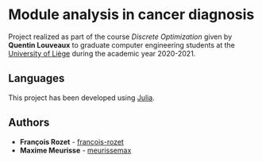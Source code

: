 # Module analysis in cancer diagnosis

Project realized as part of the course *Discrete Optimization* given by **Quentin Louveaux** to graduate computer engineering students at the [University of Liège](https://www.uliege.be/) during the academic year 2020-2021.

## Languages

This project has been developed using [Julia](https://julialang.org/).

## Authors

* **François Rozet** - [francois-rozet](https://github.com/francois-rozet)
* **Maxime Meurisse** - [meurissemax](https://github.com/meurissemax)
